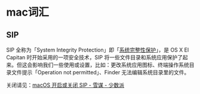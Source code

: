 # mac词汇



## SIP

SIP 全称为「System Integrity Protection」即「[系统完整性保护](https://support.apple.com/zh-cn/HT204899)」，是 OS X El Capitan 时开始采用的一项安全技术，SIP 将一些文件目录和系统应用保护了起来。但这会影响我们一些使用或设置，比如：更改系统应用图标、终端操作系统目录文件提示「Operation not permitted」、Finder 无法编辑系统目录里的文件。

关闭请见：[macOS 开启或关闭 SIP - 雪谋 - 少数派](https://sspai.com/post/55066)